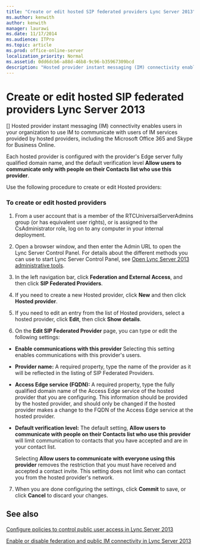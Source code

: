 ```yaml
---
title: "Create or edit hosted SIP federated providers Lync Server 2013"
ms.author: kenwith
author: kenwith
manager: laurawi
ms.date: 11/17/2014
ms.audience: ITPro
ms.topic: article
ms.prod: office-online-server
localization_priority: Normal
ms.assetid: 0dd6dcb6-a88d-46b8-9c96-b35967309bcd
description: "Hosted provider instant messaging (IM) connectivity enables users in your organization to use IM to communicate with users of IM services provided by hosted providers, including the Microsoft Office 365 and Skype for Business Online."
---
```


# Create or edit hosted SIP federated providers Lync Server 2013
[]
Hosted provider instant messaging (IM) connectivity enables users in your organization to use IM to communicate with users of IM services provided by hosted providers, including the Microsoft Office 365 and Skype for Business Online.
  
Each hosted provider is configured with the provider's Edge server fully qualified domain name, and the default verification level **Allow users to communicate only with people on their Contacts list who use this provider**.
  
Use the following procedure to create or edit Hosted providers:
  
### To create or edit hosted providers

1.  From a user account that is a member of the RTCUniversalServerAdmins group (or has equivalent user rights), or is assigned to the CsAdministrator role, log on to any computer in your internal deployment. 
    
2. Open a browser window, and then enter the Admin URL to open the Lync Server Control Panel. For details about the different methods you can use to start Lync Server Control Panel, see [Open Lync Server 2013 administrative tools](open-lync-server-administrative-tools.md).
    
3. In the left navigation bar, click **Federation and External Access**, and then click **SIP Federated Providers**.
    
4. If you need to create a new Hosted provider, click **New** and then click **Hosted provider**.
    
5. If you need to edit an entry from the list of Hosted providers, select a hosted provider, click **Edit**, then click **Show details**.
    
6. On the **Edit SIP Federated Provider** page, you can type or edit the following settings: 
    
  - **Enable communications with this provider** Selecting this setting enables communications with this provider's users. 
    
  - **Provider name:** A required property, type the name of the provider as it will be reflected in the listing of SIP Federated Providers. 
    
  - **Access Edge service (FQDN):** A required property, type the fully qualified domain name of the Access Edge service of the hosted provider that you are configuring. This information should be provided by the hosted provider, and should only be changed if the hosted provider makes a change to the FQDN of the Access Edge service at the hosted provider. 
    
  - **Default verification level:** The default setting, **Allow users to communicate with people on their Contacts list who use this provider** will limit communication to contacts that you have accepted and are in your contact list. 
    
    Selecting **Allow users to communicate with everyone using this provider** removes the restriction that you must have received and accepted a contact invite. This setting does not limit who can contact you from the hosted provider's network. 
    
7. When you are done configuring the settings, click **Commit** to save, or click **Cancel** to discard your changes. 
    
## See also

#### 

[Configure policies to control public user access in Lync Server 2013](configure-policies-to-control-public-user-access.md)
  
[Enable or disable federation and public IM connectivity in Lync Server 2013](enable-or-disable-federation-and-public-im-connectivity.md)

